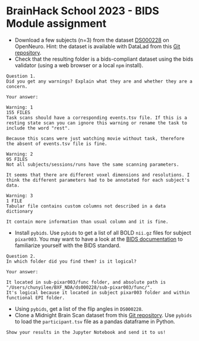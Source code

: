 # BrainHack School 2023 - BIDS Module assignment

- Download a few subjects (n=3) from the dataset [DS000228](https://openneuro.org/datasets/ds000228/versions/1.1.0) on OpenNeuro. Hint: the dataset is available with DataLad from this [Git repository](https://github.com/OpenNeuroDatasets/ds000228).
- Check that the resulting folder is a bids-compliant dataset using the bids validator (using a web browser or a local `npm` install).

```
Question 1.
Did you get any warnings? Explain what they are and whether they are a concern.

Your answer:

Warning: 1
155 FILES
Task scans should have a corresponding events.tsv file. If this is a resting state scan you can ignore this warning or rename the task to include the word "rest".

Because this scans were just watching movie without task, therefore the absent of events.tsv file is fine.

Warning: 2
95 FILES
Not all subjects/sessions/runs have the same scanning parameters.

It seems that there are different voxel dimensions and resolutions. I think the different parameters had to be annotated for each subject's data.

Warning: 3
1 FILE
Tabular file contains custom columns not described in a data dictionary

It contain more information than usual column and it is fine.

```

- Install `pybids`. Use `pybids` to get a list of all BOLD `nii.gz` files for subject `pixar003`. You may want to have a look at the [BIDS documentation](https://bids.neuroimaging.io/) to familiarize yourself with the BIDS standard.

    

```
Question 2.
In which folder did you find them? is it logical?

Your answer:

It located in sub-pixar003/func folder, and absolute path is "/Users/chunyilee/BXF_NDA/ds000228/sub-pixar003/func/".
It's logical because it located in subject pixar003 folder and within functional EPI folder.

```

- Using `pybids`, get a list of the flip angles in `DS000228`.
- Clone a Midnight Brain Scan dataset from this [Git repository](https://github.com/OpenNeuroDatasets/ds000224). Use `pybids` to load the `participant.tsv` file as a pandas dataframe in Python.

```
Show your results in the Jupyter Notebook and send it to us!
```
